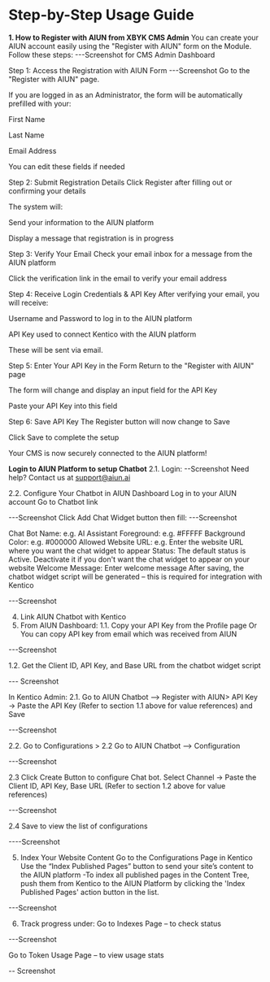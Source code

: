 # Step-by-Step Usage Guide

**1. How to Register with AIUN from XBYK CMS Admin**
You can create your AIUN account easily using the "Register with AIUN" form on the Module. Follow these steps:
 ---Screenshot for CMS Admin Dashboard

Step 1: Access the Registration with AIUN Form
 ---Screenshot
Go to the "Register with AIUN" page.

If you are logged in as an Administrator, the form will be automatically prefilled with your:

First Name

Last Name

Email Address

You can edit these fields if needed


Step 2: Submit Registration Details
Click Register after filling out or confirming your details

The system will:

Send your information to the AIUN platform

Display a message that registration is in progress

Step 3: Verify Your Email
Check your email inbox for a message from the AIUN platform

Click the verification link in the email to verify your email address

Step 4: Receive Login Credentials & API Key
After verifying your email, you will receive:

Username and Password to log in to the AIUN platform

API Key used to connect Kentico with the AIUN platform

These will be sent via email.

Step 5: Enter Your API Key in the Form
Return to the "Register with AIUN" page

The form will change and display an input field for the API Key

Paste your API Key into this field

Step 6: Save API Key
The Register button will now change to Save

Click Save to complete the setup

Your CMS is now securely connected to the AIUN platform!

**Login to AIUN Platform to setup Chatbot**
2.1. Login:
--Screenshot
Need help? Contact us at support@aiun.ai

2.2. Configure Your Chatbot in AIUN Dashboard
Log in to your AIUN account
Go to Chatbot link

---Screenshot
Click Add Chat Widget button then fill:
---Screenshot

Chat Bot Name: e.g. AI Assistant
Foreground: e.g. #FFFFF
Background Color: e.g. #000000
Allowed Website URL: e.g. Enter the website URL where you want the chat widget to appear
Status: The default status is Active. Deactivate it if you don't want the chat widget to appear on your website
Welcome Message: Enter welcome message
After saving, the chatbot widget script will be generated – this is required for integration with Kentico

---Screenshot

4. Link AIUN Chatbot with Kentico
1. From AIUN Dashboard:
1.1. Copy your API Key from the Profile page Or You can copy API key from email which was received from AIUN

---Screenshot

1.2. Get the Client ID, API Key, and Base URL from the chatbot widget script

--- Screenshot

In Kentico Admin:
2.1. Go to AIUN Chatbot --> Register with AIUN> API Key → Paste the API Key (Refer to section 1.1 above for value references) and Save

---Screenshot

2.2. Go to Configurations > 2.2 Go to AIUN Chatbot --> Configuration

---Screenshot

2.3 Click Create Button to configure Chat bot. Select Channel → Paste the Client ID, API Key, Base URL (Refer to section 1.2 above for value references)

---Screenshot

2.4 Save to view the list of configurations

----Screenshot

5. Index Your Website Content
Go to the Configurations Page in Kentico
Use the “Index Published Pages” button to send your site’s content to the AIUN platform -To index all published pages in the Content Tree, push them from Kentico to the AIUN Platform by clicking the 'Index Published Pages' action button in the list.

---Screenshot

6. Track progress under:
Go to Indexes Page – to check status

---Screenshot

Go to Token Usage Page – to view usage stats

-- Screenshot












